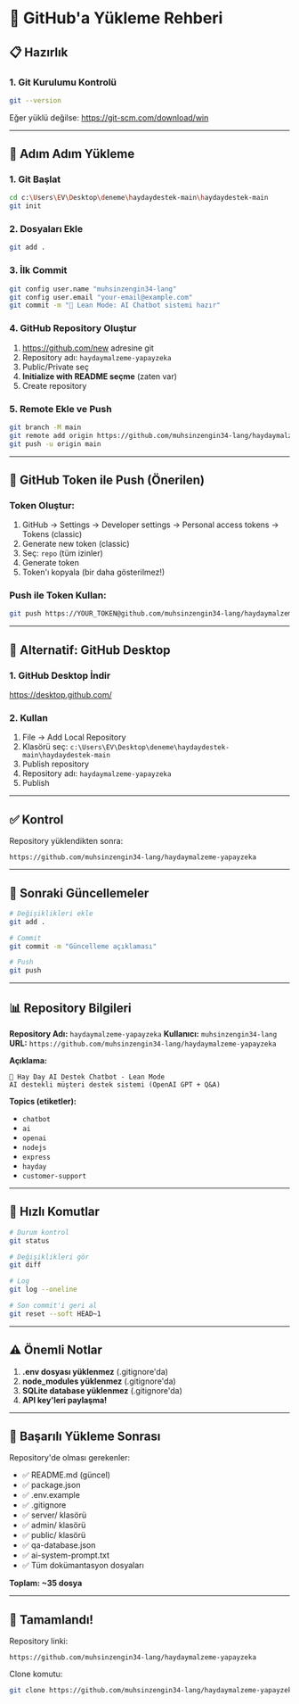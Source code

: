 # 🚀 GitHub'a Yükleme Rehberi

## 📋 Hazırlık

### 1. Git Kurulumu Kontrolü
```bash
git --version
```

Eğer yüklü değilse: https://git-scm.com/download/win

---

## 🔧 Adım Adım Yükleme

### 1. Git Başlat
```bash
cd c:\Users\EV\Desktop\deneme\haydaydestek-main\haydaydestek-main
git init
```

### 2. Dosyaları Ekle
```bash
git add .
```

### 3. İlk Commit
```bash
git config user.name "muhsinzengin34-lang"
git config user.email "your-email@example.com"
git commit -m "🎯 Lean Mode: AI Chatbot sistemi hazır"
```

### 4. GitHub Repository Oluştur
1. https://github.com/new adresine git
2. Repository adı: `haydaymalzeme-yapayzeka`
3. Public/Private seç
4. **Initialize with README seçme** (zaten var)
5. Create repository

### 5. Remote Ekle ve Push
```bash
git branch -M main
git remote add origin https://github.com/muhsinzengin34-lang/haydaymalzeme-yapayzeka.git
git push -u origin main
```

---

## 🔐 GitHub Token ile Push (Önerilen)

### Token Oluştur:
1. GitHub → Settings → Developer settings → Personal access tokens → Tokens (classic)
2. Generate new token (classic)
3. Seç: `repo` (tüm izinler)
4. Generate token
5. Token'ı kopyala (bir daha gösterilmez!)

### Push ile Token Kullan:
```bash
git push https://YOUR_TOKEN@github.com/muhsinzengin34-lang/haydaymalzeme-yapayzeka.git main
```

---

## 📝 Alternatif: GitHub Desktop

### 1. GitHub Desktop İndir
https://desktop.github.com/

### 2. Kullan
1. File → Add Local Repository
2. Klasörü seç: `c:\Users\EV\Desktop\deneme\haydaydestek-main\haydaydestek-main`
3. Publish repository
4. Repository adı: `haydaymalzeme-yapayzeka`
5. Publish

---

## ✅ Kontrol

Repository yüklendikten sonra:
```
https://github.com/muhsinzengin34-lang/haydaymalzeme-yapayzeka
```

---

## 🔄 Sonraki Güncellemeler

```bash
# Değişiklikleri ekle
git add .

# Commit
git commit -m "Güncelleme açıklaması"

# Push
git push
```

---

## 📊 Repository Bilgileri

**Repository Adı:** `haydaymalzeme-yapayzeka`
**Kullanıcı:** `muhsinzengin34-lang`
**URL:** `https://github.com/muhsinzengin34-lang/haydaymalzeme-yapayzeka`

**Açıklama:** 
```
🌾 Hay Day AI Destek Chatbot - Lean Mode
AI destekli müşteri destek sistemi (OpenAI GPT + Q&A)
```

**Topics (etiketler):**
- `chatbot`
- `ai`
- `openai`
- `nodejs`
- `express`
- `hayday`
- `customer-support`

---

## 🎯 Hızlı Komutlar

```bash
# Durum kontrol
git status

# Değişiklikleri gör
git diff

# Log
git log --oneline

# Son commit'i geri al
git reset --soft HEAD~1
```

---

## ⚠️ Önemli Notlar

1. **.env dosyası yüklenmez** (.gitignore'da)
2. **node_modules yüklenmez** (.gitignore'da)
3. **SQLite database yüklenmez** (.gitignore'da)
4. **API key'leri paylaşma!**

---

## 🚀 Başarılı Yükleme Sonrası

Repository'de olması gerekenler:
- ✅ README.md (güncel)
- ✅ package.json
- ✅ .env.example
- ✅ .gitignore
- ✅ server/ klasörü
- ✅ admin/ klasörü
- ✅ public/ klasörü
- ✅ qa-database.json
- ✅ ai-system-prompt.txt
- ✅ Tüm dokümantasyon dosyaları

**Toplam: ~35 dosya**

---

## 🎉 Tamamlandı!

Repository linki:
```
https://github.com/muhsinzengin34-lang/haydaymalzeme-yapayzeka
```

Clone komutu:
```bash
git clone https://github.com/muhsinzengin34-lang/haydaymalzeme-yapayzeka.git
```
